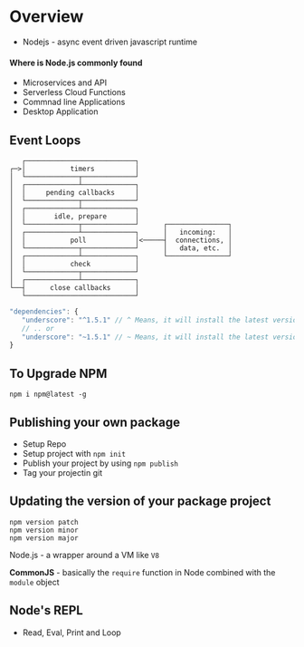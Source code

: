 # Overview
- Nodejs - async event driven javascript runtime

#### Where is Node.js commonly found
- Microservices and API
- Serverless Cloud Functions
- Commnad line Applications
- Desktop Application

## Event Loops

```
   ┌───────────────────────────┐
┌─>│           timers          │
│  └─────────────┬─────────────┘
│  ┌─────────────┴─────────────┐
│  │     pending callbacks     │
│  └─────────────┬─────────────┘
│  ┌─────────────┴─────────────┐
│  │       idle, prepare       │
│  └─────────────┬─────────────┘      ┌───────────────┐
│  ┌─────────────┴─────────────┐      │   incoming:   │
│  │           poll            │<─────┤  connections, │
│  └─────────────┬─────────────┘      │   data, etc.  │
│  ┌─────────────┴─────────────┐      └───────────────┘
│  │           check           │
│  └─────────────┬─────────────┘
│  ┌─────────────┴─────────────┐
└──┤      close callbacks      │
   └───────────────────────────┘
```

```js
"dependencies": {
   "underscore": "^1.5.1" // ^ Means, it will install the latest version of the major release
   // .. or
   "underscore": "~1.5.1" // ~ Means, it will install the latest version of the minor release
}

```

## To Upgrade NPM
```
npm i npm@latest -g
```

## Publishing your own package
- Setup Repo
- Setup project with `npm init`
- Publish your project by using `npm publish`
- Tag your projectin git

## Updating the version of your package project
```
npm version patch
npm version minor
npm version major
```
Node.js - a wrapper around a VM like `V8`

**CommonJS** - basically the `require` function in Node combined with the `module` object

## Node's REPL
- Read, Eval, Print and Loop